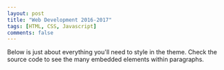 ```yaml
---
layout: post
title: "Web Development 2016-2017"
tags: [HTML, CSS, Javascript]
comments: false
---
```

Below is just about everything you'll need to style in the theme. Check the source code to see the many embedded elements within paragraphs.
